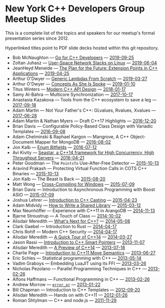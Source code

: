 # New York C++ Developers Group Meetup Slides

This is a complete list of the topics and speakers for our meetup's formal
presentation series since 2012.

Hyperlinked titles point to PDF slide decks hosted within this git repository.

* Bob McNaughton — [Go for C++ Developers](slides/2019-09-25.pdf)
    — [2019-09-25](https://www.meetup.com/nyccpp/events/263895320/)
* Zoltan Juhasz — [User-Space Network Stacks on Linux](slides/2019-06-04.pdf)
    — [2019-06-04](https://www.meetup.com/nyccpp/events/261679263/)
* JeanHeyd Meneide — [The Plan for the Future: Extension Points in C++ Applications](slides/2019-04-25.pdf)
    — [2019-04-25](https://www.meetup.com/nyccpp/events/260701006/)
* Arthur O'Dwyer — [Generic Lambdas From Scratch](slides/2019-03-27.pdf)
    — [2019-03-27](https://www.meetup.com/nyccpp/events/259850343/)
* Arthur O'Dwyer — [Concepts As She Is Spoke](slides/2019-01-10.pdf)
    — [2019-01-10](https://www.meetup.com/nyccpp/events/256788175/)
* Titus Winters — [Modern C++ API Design](slides/2018-01-17.pdf)
    — [2018-01-17](https://www.meetup.com/nyccpp/events/246047492/)
* Samy Al-Bahra — Multicore Synchronization
    — [2017-10-17](https://www.meetup.com/nyccpp/events/244149265/)
* Anastasia Kazakova — Tools from the C++ ecosystem to save a leg
    — [2017-09-18](https://www.meetup.com/nyccpp/events/243156422/)
* Adam Martin — Not Your Father's C++: GLvalues, Rvalues, Xvalues
    — [2017-06-28](https://www.meetup.com/nyccpp/events/241043279/)
* Adam Martin & Nathan Myers — Draft C++17 Highlights
    — [2016-12-20](https://www.meetup.com/nyccpp/events/235655633/)
* Brian Davis — Configurable Policy-Based Class Design with Variadic Templates
    — [2016-09-08](https://www.meetup.com/nyccpp/events/233772015/)
* Adam Chelminski & Raphael Kargon — Mangrove, A C++ Object-Document Mapper for MongoDB
    — [2016-08-02](https://www.meetup.com/nyccpp/events/232901216/)
* Jon Kalb — [Enum Bitfields](slides/2016-07-12.pdf)
    — [2016-07-12](https://www.meetup.com/nyccpp/events/232284679/)
* Avi Kivity — [Seastar, a C++14 framework for High Concurrency, High Throughput Servers](slides/2016-04-21.pdf)
    — [2016-04-21](https://www.meetup.com/nyccpp/events/229693527/)
* Peter Goodman — The `PointsTo` Use-After-Free Detector
    — [2015-10-13](https://www.meetup.com/nyccpp/events/225357513/)
* Aravind Prakash — Protecting Virtual Function Calls in COTS C++ Binaries
    — [2015-10-13](https://www.meetup.com/nyccpp/events/225357513/)
* Jon Kalb — The Beast Is Back
    — [2015-08-20](https://www.meetup.com/nyccpp/events/224397113/)
* Matt Wong — [Cross-Compiling for Windows](slides/2015-07-09a.pdf)
    — [2015-07-09](https://www.meetup.com/nyccpp/events/222980004/)
* Brian Davis — Introduction to Asynchronous Programming with Boost ASIO
    — [2015-07-09](https://www.meetup.com/nyccpp/events/222980004/)
* Joshua Lehrer — [Introduction to C++ Casting](slides/2015-04-23.pdf)
    — [2015-04-23](https://www.meetup.com/nyccpp/events/221500536/)
* Adam Midvidy — [How to Write a Shared Library](slides/2015-03-12.pdf)
    — [2015-03-12](https://www.meetup.com/nyccpp/events/220631588/)
* Max Neunhöffer — Experience with C++11 in ArangoDB
    — [2014-11-13](https://www.meetup.com/nyccpp/events/216555842/)
* Bjarne Stroustrup — A Touch of Class
    — [2014-10-02](https://www.meetup.com/nyccpp/events/204997142/)
* Alisdair Meredith — [What's Next for C++?](slides/2014-05-08.pdf)
    — [2014-05-08](https://www.meetup.com/nyccpp/events/169097512/)
* Clark Gaebel — Introduction to Rust
    — [2014-04-17](https://www.meetup.com/nyccpp/events/168545012/)
* Chris Rohlf — Modern C++ Security
    — [2014-04-17](https://www.meetup.com/nyccpp/events/168545012/)
* Alisdair Meredith — [A Quick Tour of C++14](slides/2014-03-27.pdf)
    — [2014-03-27](https://www.meetup.com/nyccpp/events/169097092/)
* Jason Rassi — [Introduction to C++ Smart Pointers](slides/2013-11-07.pdf)
    — [2013-11-07](https://www.meetup.com/nyccpp/events/143100662/)
* Alisdair Meredith — [A Preview of C++14](slides/2013-07-18.pdf)
    — [2013-07-18](https://www.meetup.com/nyccpp/events/125280872/)
* Charlie Page — [Introduction to C++11 Move Semantics](slides/2013-06-27.pdf)
    — [2013-06-27](https://www.meetup.com/nyccpp/events/122358582/)
* Eric Schles — Statistical programming with C++
    — [2013-05-14](https://www.meetup.com/nyccpp/events/113291532/)
* Vadim Graboys — Embedding LuaJIT using its FFI
    — [2013-03-26](https://www.meetup.com/nyccpp/events/96847992/)
* Nicholas Pezolano — Parallel Programming Techniques in C++
    — [2013-02-26](https://www.meetup.com/nyccpp/events/96847082/)
* Alfons Haffmans — Functional Programming in C++
    — [2013-02-26](https://www.meetup.com/nyccpp/events/96847082/)
* Andrew Morrow — [`error_or`](slides/2013-01-22.pdf)
    — [2013-01-22](https://www.meetup.com/nyccpp/events/96847882/)
* Bill Chapman — Introduction to C++ Templates
    — [2012-09-20](https://www.meetup.com/nyccpp/events/77742302/)
* Alisdair Meredith — Hands on with C++11
    — [2012-01-26](https://www.meetup.com/nyccpp/events/45025532/)
* Roman Shtylman — C++ and node.js
    — [2011-11-29](https://www.meetup.com/nyccpp/events/16232776/)

